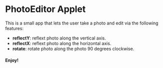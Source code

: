 # PhotoEditor Applet  

This is a small app that lets the user take a photo and edit via the following features:  
   - **reflectY**: reflext photo along the vertical axis.  
   - **reflectX**: reflext photo along the horizontal axis.  
   - **rotate**: rotate photo along the photo 90 degrees clockwise.    
     
     
  #### Enjoy!
